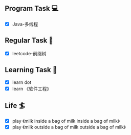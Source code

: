 

## Program Task  💻
- [x] Java-多线程

## Regular Task  🤡
- [x] leetcode-前缀树

## Learning Task 🎯
- [x] learn dot
- [x] learn 《软件工程》

## Life 🏄
- [x] play 《milk inside a bag of milk inside a bag of milk》
- [x] play 《milk outside a bag of milk outside a bag of milk》